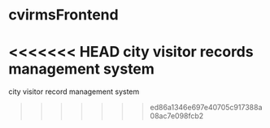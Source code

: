 # cvirmsFrontend
<<<<<<< HEAD
city visitor records management system
=======
city visitor record management system
>>>>>>> ed86a1346e697e40705c917388a08ac7e098fcb2
